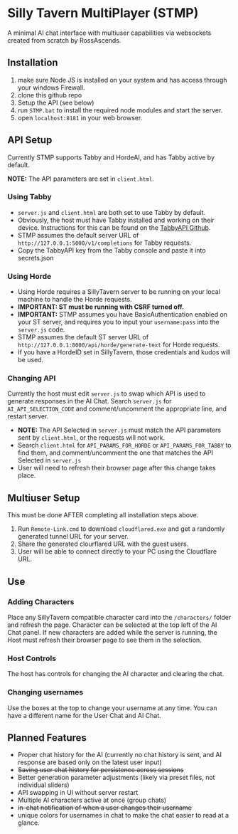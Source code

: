 # Silly Tavern MultiPlayer (STMP)

A minimal AI chat interface with multiuser capabilities via websockets created from scratch by RossAscends.

## Installation

1. make sure Node JS is installed on your system and has access through your windows Firewall.
2. clone this github repo
3. Setup the API (see below)
4. run `STMP.bat` to install the required node modules and start the server.
5. open `localhost:8181` in your web browser.

## API Setup

Currently STMP supports Tabby and HordeAI, and has Tabby active by default.

**NOTE:** The API parameters are set in `client.html`.

### Using Tabby

- `server.js` and `client.html` are both set to use Tabby by default.
- Obviously, the host must have Tabby installed and working on their device. Instructions for this can be found on the [TabbyAPI Github](https://github.com/theroyallab/tabbyAPI).
- STMP assumes the default server URL of `http://127.0.0.1:5000/v1/completions` for Tabby requests.
- Copy the TabbyAPI key from the Tabby console and paste it into secrets.json

### Using Horde

- Using Horde requires a SillyTavern server to be running on your local machine to handle the Horde requests.
- **IMPORTANT: ST must be running with CSRF turned off.**
- **IMPORTANT:** STMP assumes you have BasicAuthentication enabled on your ST server, and requires you to input your `username:pass` into the `server.js` code.
- STMP assumes the default ST server URL of `http://127.0.0.1:8000/api/horde/generate-text` for Horde requests.
- If you have a HordeID set in SillyTavern, those credentials and kudos will be used.

### Changing API

Currently the host must edit `server.js` to swap which API is used to generate responses in the AI Chat.
Search `server.js` for `AI_API_SELECTION_CODE` and comment/uncomment the appropriate line, and restart server.

- **NOTE:** The API Selected in `server.js` must match the API parameters sent by `client.html`, or the requests will not work.
- Search `client.html` for `API_PARAMS_FOR_HORDE` or `API_PARAMS_FOR_TABBY` to find them, and comment/uncomment the one that matches the API Selected in `server.js`
- User will need to refresh their browser page after this change takes place.

## Multiuser Setup

This must be done AFTER completing all installation steps above.

1. Run `Remote-Link.cmd` to download `cloudflared.exe` and get a randomly generated tunnel URL for your server.
2. Share the generated clourflared URL with the guest users.
3. User will be able to connect directly to your PC using the Cloudflare URL.

## Use

### Adding Characters

Place any SillyTavern compatible character card into the `/characters/` folder and refresh the page.
Character can be selected at the top left of the AI Chat panel.
If new characters are added while the server is running, the Host must refresh their browser page to see them in the selection.

### Host Controls

The host has controls for changing the AI character and clearing the chat.

### Changing usernames

Use the boxes at the top to change your username at any time.
You can have a different name for the User Chat and AI Chat.

## Planned Features

- Proper chat history for the AI (currently no chat history is sent, and AI response are based only on the latest user input)
- ~~Saving user chat history for persistence across sessions~~
- Better generation parameter adjustments (likely via preset files, not individual sliders)
- API swapping in UI without server restart
- Multiple AI characters active at once (group chats)
- ~~in-chat notification of when a user changes their username~~
- unique colors for usernames in chat to make the chat easier to read at a glance.
